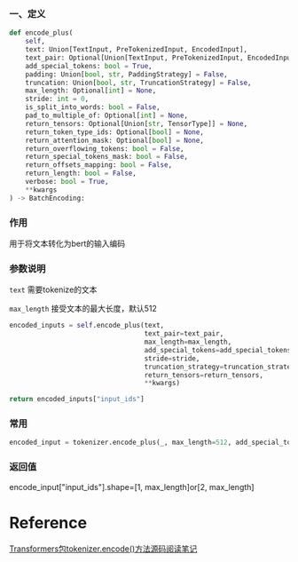 ### 一、定义

```Python
def encode_plus(
    self,
    text: Union[TextInput, PreTokenizedInput, EncodedInput],
    text_pair: Optional[Union[TextInput, PreTokenizedInput, EncodedInput]] = None,
    add_special_tokens: bool = True,
    padding: Union[bool, str, PaddingStrategy] = False,
    truncation: Union[bool, str, TruncationStrategy] = False,
    max_length: Optional[int] = None,
    stride: int = 0,
    is_split_into_words: bool = False,
    pad_to_multiple_of: Optional[int] = None,
    return_tensors: Optional[Union[str, TensorType]] = None,
    return_token_type_ids: Optional[bool] = None,
    return_attention_mask: Optional[bool] = None,
    return_overflowing_tokens: bool = False,
    return_special_tokens_mask: bool = False,
    return_offsets_mapping: bool = False,
    return_length: bool = False,
    verbose: bool = True,
    **kwargs
) -> BatchEncoding:
```

### 作用

用于将文本转化为bert的输入编码

### 参数说明

`text` 需要tokenize的文本

`max_length` 接受文本的最大长度，默认512

```Python
encoded_inputs = self.encode_plus(text,
                                  text_pair=text_pair,
                                  max_length=max_length,
                                  add_special_tokens=add_special_tokens,
                                  stride=stride,
                                  truncation_strategy=truncation_strategy,
                                  return_tensors=return_tensors,
                                  **kwargs)

return encoded_inputs["input_ids"]
```

### 常用

```Python
encoded_input = tokenizer.encode_plus(_, max_length=512, add_special_tokens=True, pad_to_max_length=True, return_tensors="pt",  truncation=True)
```

### 返回值

encode_input["input_ids"].shape=[1, max_length]or[2, max_length]

# Reference

[Transformers包tokenizer.encode()方法源码阅读笔记](https://blog.csdn.net/qq_33293040/article/details/105439750)